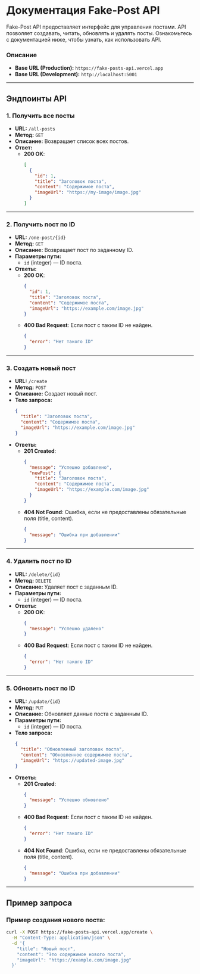 # Документация Fake-Post API

Fake-Post API предоставляет интерфейс для управления постами. API позволяет создавать, читать, обновлять и удалять посты. Ознакомьтесь с документацией ниже, чтобы узнать, как использовать API.

### Описание

- **Base URL (Production):** `https://fake-posts-api.vercel.app`
- **Base URL (Development):** `http://localhost:5001`

---

## Эндпоинты API

### 1. Получить все посты

- **URL:** `/all-posts`
- **Метод:** `GET`
- **Описание:** Возвращает список всех постов.
- **Ответ:**
  - **200 OK**:
    ```json
    [
      {
        "id": 1,
        "title": "Заголовок поста",
        "content": "Содержимое поста",
        "imageUrl": "https://my-image/image.jpg"
      }
    ]
    ```

---

### 2. Получить пост по ID

- **URL:** `/one-post/{id}`
- **Метод:** `GET`
- **Описание:** Возвращает пост по заданному ID.
- **Параметры пути:**
  - `id` (integer) — ID поста.
- **Ответы:**
  - **200 OK**:
    ```json
    {
      "id": 1,
      "title": "Заголовок поста",
      "content": "Содержимое поста",
      "imageUrl": "https://example.com/image.jpg"
    }
    ```
  - **400 Bad Request**: Если пост с таким ID не найден.
    ```json
    {
      "error": "Нет такого ID"
    }
    ```

---

### 3. Создать новый пост

- **URL:** `/create`
- **Метод:** `POST`
- **Описание:** Создает новый пост.
- **Тело запроса:**
  ```json
  {
    "title": "Заголовок поста",
    "content": "Содержимое поста",
    "imageUrl": "https://example.com/image.jpg"
  }
  ```
- **Ответы:**
  - **201 Created**:
    ```json
    {
      "message": "Успешно добавлено",
      "newPost": {
        "title": "Заголовок поста",
        "content": "Содержимое поста",
        "imageUrl": "https://example.com/image.jpg"
      }
    }
    ```
  - **404 Not Found**: Ошибка, если не предоставлены обязательные поля (title, content).
    ```json
    {
      "message": "Ошибка при добавлении"
    }
    ```

---

### 4. Удалить пост по ID

- **URL:** `/delete/{id}`
- **Метод:** `DELETE`
- **Описание:** Удаляет пост с заданным ID.
- **Параметры пути:**
  - `id` (integer) — ID поста.
- **Ответы:**
  - **200 OK**:
    ```json
    {
      "message": "Успешно удалено"
    }
    ```
  - **400 Bad Request**: Если пост с таким ID не найден.
    ```json
    {
      "error": "Нет такого ID"
    }
    ```

---

### 5. Обновить пост по ID

- **URL:** `/update/{id}`
- **Метод:** `PUT`
- **Описание:** Обновляет данные поста с заданным ID.
- **Параметры пути:**
  - `id` (integer) — ID поста.
- **Тело запроса:**
  ```json
  {
    "title": "Обновленный заголовок поста",
    "content": "Обновленное содержимое поста",
    "imageUrl": "https://updated-image.jpg"
  }
  ```
- **Ответы:**
  - **201 Created**:
    ```json
    {
      "message": "Успешно обновлено"
    }
    ```
  - **400 Bad Request**: Если пост с таким ID не найден.
    ```json
    {
      "error": "Нет такого ID"
    }
    ```
  - **404 Not Found**: Ошибка, если не предоставлены обязательные поля (title, content).
    ```json
    {
      "message": "Ошибка при добавлении"
    }
    ```

---

## Пример запроса

### Пример создания нового поста:

```bash
curl -X POST https://fake-posts-api.vercel.app/create \
  -H "Content-Type: application/json" \
  -d '{
    "title": "Новый пост",
    "content": "Это содержимое нового поста",
    "imageUrl": "https://example.com/image.jpg"
  }'
```
